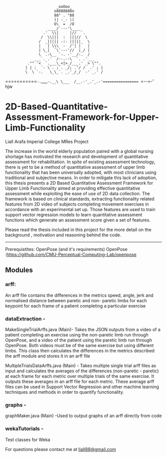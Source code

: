 
                           _ooOoo_
                          o8888888o
                          88" . "88
                          (| -_- |)
                          O\  =  /O
                       ____/`---'\____
                     .'  \\|     |//  `.
                    /  \\|||  :  |||//  \
                   /  _||||| -:- |||||_  \
                   |   | \\\  -  /'| |   |
                   | \_|  `\`---'//  |_/ |
                   \  .-\__ `-. -'__/-.  /
                 ___`. .'  /--.--\  `. .'___
              ."" '<  `.___\_<|>_/___.' _> \"".
             | | :  `- \`. ;`. _/; .'/ /  .' ; |
             \  \ `-.   \_\_`. _.'_/_/  -' _.' /
   ===========`-.`___`-.__\ \___  /__.-'_.'_.-'================
                           `=--=-'                    hjw

 

# 2D-Based-Quantitative-Assessment-Framework-for-Upper-Limb-Functionality
Liall Arafa
Imperial College 
MRes Project

The increase in the world elderly population paired with a global nursing shortage has motivated
the research and development of quantitative assessment for rehabilitation. In spite of existing
assessment technology, there is yet to be a method of quantitative assessment of upper limb
functionality that has been universally adopted, with most clinicians using traditional and
subjective means. In order to mitigate this lack of adoption, this thesis presents a 2D Based
Quantitative Assessment Framework for Upper Limb Functionality aimed at providing effective
quantitative assessment while exploiting the ease of use of 2D data collection. The framework is
based on clinical standards, extracting functionality related features from 2D video of subjects
completing movement exercises in accordance with an experimental set up. Those features are
used to train support vector regression models to learn quantitative assessment functions which
generate an assessment score given a set of features.

Please read the thesis included in this project for the more detail on the background , motivation and reasoning behind the code.  
_______________

Prerequistites: OpenPose (and it's requirements)
OpenPose :https://github.com/CMU-Perceptual-Computing-Lab/openpose

## Modules

### arff:
An arff file contains the differences in the metrics speed, angle, jerk and normalised distance between paretic and non- paretic limbs for each keypoint for each frame of a patient completing a particular exercise 

### dataExtraction -
MakeSingleTrialArffs.java (Main)-  Takes the JSON outputs from a video of a patient completing an exercise using the non-paretic limb run through OpenPose, and a video of the patient using the paretic limb run through OpenPose. Both videos must be of the same exercise but using different limbs. This class then calculates the differences in the metrics described the arff module and stores it in an arff file

MultipleTrialsDataArffs.java (Main) - Takes multiple single trial arff files as input and calculates the averages of the differences (non-paretic  -   paretic) at each frame for each metric over multiple trials  of the same exercise. It outputs these averages in an arff file for each metric. These average arff files can be used in Support Vector Regression and other machine learning techniques and methods in order to quantify functionality.

### graphs - 
graphMaker.java (Main) -Used to output graphs of an arff directly from code 

### wekaTutorials  - 
Test classes for Weka


For questions please contact me at liall88@gmail.com

